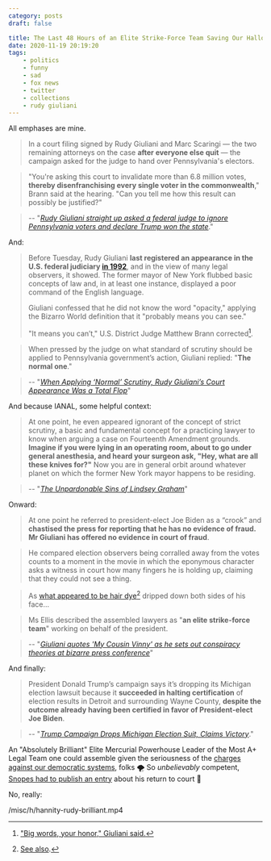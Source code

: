```yaml
---
category: posts
draft: false

title: The Last 48 Hours of an Elite Strike-Force Team Saving Our Hallowed Democracy
date: 2020-11-19 20:19:20
tags:
    - politics
    - funny
    - sad
    - fox news
    - twitter
    - collections
    - rudy giuliani
---
```


All emphases are mine.

> In a court filing signed by Rudy Giuliani and Marc Scaringi — the two remaining attorneys on the case **after everyone else quit** — the campaign asked for the judge to hand over Pennsylvania's electors.

> "You're asking this court to invalidate more than 6.8 million votes, **thereby disenfranchising every single voter in the commonwealth**," Brann said at the hearing. "Can you tell me how this result can possibly be justified?"

> -- "[_Rudy Giuliani straight up asked a federal judge to ignore Pennsylvania voters and declare Trump won the state_](https://www.businessinsider.in/politics/world/news/rudy-giuliani-straight-up-asked-a-federal-judge-to-ignore-pennsylvania-voters-and-declare-trump-won-the-state/articleshow/79312082.cms)."

And:

> Before Tuesday, Rudy Giuliani **last registered an appearance in the U.S. federal judiciary [in 1992](https://twitter.com/ZoeTillman/status/1328714995237056514/photo/1)**, and in the view of many legal observers, it showed. The former mayor of New York flubbed basic concepts of law and, in at least one instance, displayed a poor command of the English language.
>
> Giuliani confessed that he did not know the word "opacity," applying the Bizarro World definition that it "probably means you can see."
>
> "It means you can’t," U.S. District Judge Matthew Brann corrected[^rudy_big_words].

> When pressed by the judge on what standard of scrutiny should be applied to Pennsylvania government’s action, Giuliani replied: "**The normal one**."

> -- "[_When Applying ‘Normal’ Scrutiny, Rudy Giuliani’s Court Appearance Was a Total Flop_](https://lawandcrime.com/2020-election/when-applying-normal-scrutiny-rudy-giulianis-court-appearance-was-a-total-flop/)"

And because IANAL, some helpful context:

> At one point, he even appeared ignorant of the concept of strict scrutiny, a basic and fundamental concept for a practicing lawyer to know when arguing a case on Fourteenth Amendment grounds. **Imagine if you were lying in an operating room, about to go under general anesthesia, and heard your surgeon ask, "Hey, what are all these knives for?"** Now you are in general orbit around whatever planet on which the former New York mayor happens to be residing.

> -- "[_The Unpardonable Sins of Lindsey Graham_](https://newrepublic.com/article/160254/lindsey-graham-trump-coup-georgia)"

Onward:

> At one point he referred to president-elect Joe Biden as a “crook” and **chastised the press for reporting that he has no evidence of fraud. Mr Giuliani has offered no evidence in court of fraud**.

> He compared election observers being corralled away from the votes counts to a moment in the movie in which the eponymous character asks a witness in court how many fingers he is holding up, claiming that they could not see a thing.

> As [what appeared to be hair dye](https://static-log.nikhil.io/h/hair-dye.jpeg)[^rudy_borg] dripped down both sides of his face...

> Ms Ellis described the assembled lawyers as "**an elite strike-force team**" working on behalf of the president.

> -- "[_Giuliani quotes 'My Cousin Vinny' as he sets out conspiracy theories at bizarre press conference_](https://www.independent.co.uk/news/world/americas/us-election-2020/trump-giuliani-press-conference-election-biden-b1749632.html)"

And finally:

> President Donald Trump’s campaign says it’s dropping its Michigan election lawsuit because it **succeeded in halting certification** of election results in Detroit and surrounding Wayne County, **despite the outcome already having been certified in favor of President-elect Joe Biden**.

> -- "[_Trump Campaign Drops Michigan Election Suit, Claims Victory_](https://static-log.nikhil.io/r/rudy-4.html)."

An "Absolutely Brilliant" Elite Mercurial Powerhouse Leader of the Most A+ Legal Team one could assemble given the seriousness of the [charges against our democratic systems](https://www.cisa.gov/news/2020/11/12/joint-statement-elections-infrastructure-government-coordinating-council-election), folks 🌪 So _unbelievably_ competent, [Snopes had to publish an entry](https://www.snopes.com/fact-check/giuliani-quotes-trump-case/) about his return to court 💯

No, really:

/misc/h/hannity-rudy-brilliant.mp4

[^rudy_big_words]: ["Big words, your honor," Giuliani said.](https://static-log.nikhil.io/r/rudy-5.html)

[^rudy_borg]: [See also](https://static-log.nikhil.io/b/BORG.jpeg).

